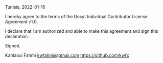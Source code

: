 Tunisia, 2022-01-16

I hereby agree to the terms of the Dosyt Individual Contributor License Agreement v1.0.

I declare that I am authorized and able to make this agreement and sign this declaration.

Signed,

Kahlaoui Fahmi kwfahmi@gmail.com https://github.com/kwfx
